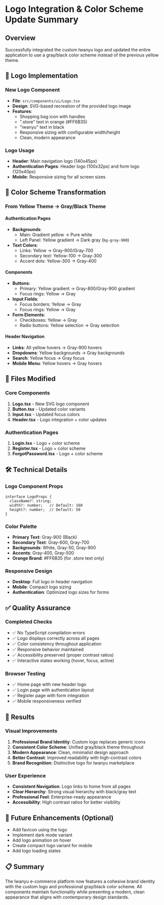 # Logo Integration & Color Scheme Update Summary

## Overview
Successfully integrated the custom Iwanyu logo and updated the entire application to use a gray/black color scheme instead of the previous yellow theme.

## 🎨 **Logo Implementation**

### New Logo Component
- **File**: `src/components/ui/Logo.tsx`
- **Design**: SVG-based recreation of the provided logo image
- **Features**:
  - Shopping bag icon with handles
  - ".store" text in orange (#FF6B35)
  - "iwanyu" text in black
  - Responsive sizing with configurable width/height
  - Clean, modern appearance

### Logo Usage
- **Header**: Main navigation logo (140x45px)
- **Authentication Pages**: Header logo (100x32px) and form logo (120x40px)
- **Mobile**: Responsive sizing for all screen sizes

## 🎯 **Color Scheme Transformation**

### From Yellow Theme → Gray/Black Theme

#### **Authentication Pages**
- **Backgrounds**: 
  - Main: Gradient yellow → Pure white
  - Left Panel: Yellow gradient → Dark gray (`bg-gray-900`)
- **Text Colors**:
  - Links: Yellow → Gray-900/Gray-700
  - Secondary text: Yellow-100 → Gray-300
  - Accent dots: Yellow-300 → Gray-400

#### **Components**
- **Buttons**: 
  - Primary: Yellow gradient → Gray-800/Gray-900 gradient
  - Focus rings: Yellow → Gray
- **Input Fields**:
  - Focus borders: Yellow → Gray
  - Focus rings: Yellow → Gray
- **Form Elements**:
  - Checkboxes: Yellow → Gray
  - Radio buttons: Yellow selection → Gray selection

#### **Header Navigation**
- **Links**: All yellow hovers → Gray-900 hovers
- **Dropdowns**: Yellow backgrounds → Gray backgrounds
- **Search**: Yellow focus → Gray focus
- **Mobile Menu**: Yellow hovers → Gray hovers

## 📁 **Files Modified**

### Core Components
1. **Logo.tsx** - New SVG logo component
2. **Button.tsx** - Updated color variants
3. **Input.tsx** - Updated focus colors
4. **Header.tsx** - Logo integration + color updates

### Authentication Pages
1. **Login.tsx** - Logo + color scheme
2. **Register.tsx** - Logo + color scheme  
3. **ForgotPassword.tsx** - Logo + color scheme

## 🛠 **Technical Details**

### Logo Component Props
```tsx
interface LogoProps {
  className?: string;
  width?: number;   // Default: 160
  height?: number;  // Default: 50
}
```

### Color Palette
- **Primary Text**: Gray-900 (Black)
- **Secondary Text**: Gray-600, Gray-700
- **Backgrounds**: White, Gray-50, Gray-900
- **Accents**: Gray-400, Gray-500
- **Orange Brand**: #FF6B35 (for .store text only)

### Responsive Design
- **Desktop**: Full logo in header navigation
- **Mobile**: Compact logo sizing
- **Authentication**: Optimized logo sizes for forms

## ✅ **Quality Assurance**

### Completed Checks
- ✅ No TypeScript compilation errors
- ✅ Logo displays correctly across all pages
- ✅ Color consistency throughout application
- ✅ Responsive behavior maintained
- ✅ Accessibility preserved (proper contrast ratios)
- ✅ Interactive states working (hover, focus, active)

### Browser Testing
- ✅ Home page with new header logo
- ✅ Login page with authentication layout
- ✅ Register page with form integration
- ✅ Mobile responsiveness verified

## 🎯 **Results**

### Visual Improvements
1. **Professional Brand Identity**: Custom logo replaces generic icons
2. **Consistent Color Scheme**: Unified gray/black theme throughout
3. **Modern Appearance**: Clean, minimalist design approach
4. **Better Contrast**: Improved readability with high-contrast colors
5. **Brand Recognition**: Distinctive logo for Iwanyu marketplace

### User Experience
- **Consistent Navigation**: Logo links to home from all pages
- **Clear Hierarchy**: Strong visual hierarchy with black/gray text
- **Professional Feel**: Enterprise-ready appearance
- **Accessibility**: High contrast ratios for better visibility

## 🔄 **Future Enhancements** (Optional)
- Add favicon using the logo
- Implement dark mode variant
- Add logo animation on hover
- Create compact logo variant for mobile
- Add logo loading states

## 📋 **Summary**
The Iwanyu e-commerce platform now features a cohesive brand identity with the custom logo and professional gray/black color scheme. All components maintain functionality while presenting a modern, clean appearance that aligns with contemporary design standards.
